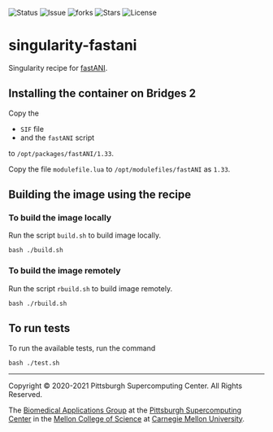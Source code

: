 ![Status](https://github.com/pscedu/singularity-fastani/actions/workflows/main.yml/badge.svg)
![Issue](https://img.shields.io/github/issues/pscedu/singularity-fastani)
![forks](https://img.shields.io/github/forks/pscedu/singularity-fastani)
![Stars](https://img.shields.io/github/stars/pscedu/singularity-fastani)
![License](https://img.shields.io/github/license/pscedu/singularity-fastani)

# singularity-fastani
Singularity recipe for [fastANI](github.com/parbliss/fastani).

## Installing the container on Bridges 2
Copy the

* `SIF` file
* and the `fastANI` script

to `/opt/packages/fastANI/1.33`.

Copy the file `modulefile.lua` to `/opt/modulefiles/fastANI` as `1.33`.

## Building the image using the recipe

### To build the image locally
Run the script `build.sh` to build image locally.

```
bash ./build.sh
```

### To build the image remotely
Run the script `rbuild.sh` to build image remotely.

```
bash ./rbuild.sh
```

## To run tests
To run the available tests, run the command

```
bash ./test.sh
```

---
Copyright © 2020-2021 Pittsburgh Supercomputing Center. All Rights Reserved.

The [Biomedical Applications Group](https://www.psc.edu/biomedical-applications/) at the [Pittsburgh Supercomputing Center](http://www.psc.edu) in the [Mellon College of Science](https://www.cmu.edu/mcs/) at [Carnegie Mellon University](http://www.cmu.edu).
